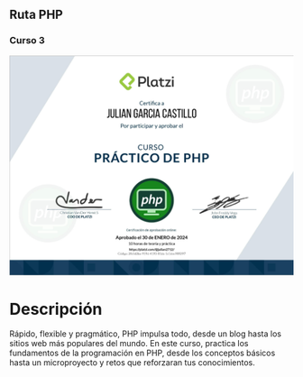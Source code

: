 ## Ruta PHP
### Curso 3
[![Curso Práctico de PHP.](./Diploma-PHP-Curso3.png)](https://platzi.com/cursos/php-practico/)
# Descripción
Rápido, flexible y pragmático, PHP impulsa todo, desde un blog hasta los sitios web más populares del mundo. En este curso, practica los fundamentos de la programación en PHP, desde los conceptos básicos hasta un microproyecto y retos que reforzaran tus conocimientos.

